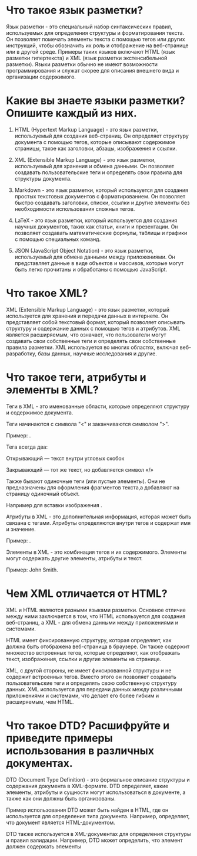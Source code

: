 # Что такое язык разметки?

Язык разметки - это специальный набор синтаксических правил, используемых для определения структуры и форматирования текста. Он позволяет помечать элементы текста с помощью тегов или других инструкций, чтобы обозначить их роль и отображение на веб-странице или в другой среде. Примеры таких языков включают HTML (язык разметки гипертекста) и XML (язык разметки экстенсибельной разметки). Языки разметки обычно не имеют возможности программирования и служат скорее для описания внешнего вида и организации содержимого.

# Какие вы знаете языки разметки? Опишите каждый из них.

1. HTML (Hypertext Markup Language) - это язык разметки, используемый для создания веб-страниц. Он определяет структуру документа с помощью тегов, которые описывают содержимое страницы, такое как заголовки, абзацы, изображения и ссылки.

2. XML (Extensible Markup Language) - это язык разметки, используемый для хранения и обмена данными. Он позволяет создавать пользовательские теги и определять свои правила для структуры документа.

3. Markdown - это язык разметки, который используется для создания простых текстовых документов с форматированием. Он позволяет быстро создавать заголовки, списки, ссылки и другие элементы без необходимости использования сложных тегов.

4. LaTeX - это язык разметки, который используется для создания научных документов, таких как статьи, книги и презентации. Он позволяет создавать математические формулы, таблицы и графики с помощью специальных команд.

5. JSON (JavaScript Object Notation) - это язык разметки, используемый для обмена данными между приложениями. Он представляет данные в виде объектов и массивов, которые могут быть легко прочитаны и обработаны с помощью JavaScript.

# Что такое XML?

XML (Extensible Markup Language) - это язык разметки, который используется для хранения и передачи данных в интернете. Он представляет собой текстовый формат, который позволяет описывать структуру и содержание данных с помощью тегов и атрибутов. XML является расширяемым, что означает, что пользователи могут создавать свои собственные теги и определять свои собственные правила разметки. XML используется во многих областях, включая веб-разработку, базы данных, научные исследования и другие.

# Что такое теги, атрибуты и элементы в XML?

Теги в XML - это именованные области, которые определяют структуру и содержимое документа. 

Теги начинаются с символа "<" и заканчиваются символом ">". 

Пример: <book>.

Тега всегда два:

Открывающий — текст внутри угловых скобок
<sample>

Закрывающий — тот же текст, но добавляется символ «/»
</sample>

Также бывают одиночные теги (или пустые элементы). Они не предназначены для оформления фрагментов текста,а добавляют на страницу одиночный объект. 

Например для вставки изображения <img>.

Атрибуты в XML - это дополнительная информация, которая может быть связана с тегами. Атрибуты определяются внутри тегов и содержат имя и значение. 

Пример: <book id="12345">.

Элементы в XML - это комбинация тегов и их содержимого. Элементы могут содержать другие элементы, атрибуты и текст. 

Пример: <book id="12345"><title>XML for Beginners</title><author>John Smith</author></book>.

# Чем XML отличается от HTML?

XML и HTML являются разными языками разметки. Основное отличие между ними заключается в том, что HTML используется для создания веб-страниц, а XML - для обмена данными между приложениями и системами.

HTML имеет фиксированную структуру, которая определяет, как должна быть отображена веб-страница в браузере. Он также содержит множество встроенных тегов, которые определяют, как отображать текст, изображения, ссылки и другие элементы на странице.

XML, с другой стороны, не имеет фиксированной структуры и не содержит встроенных тегов. Вместо этого он позволяет создавать пользовательские теги и определять свою собственную структуру данных. XML используется для передачи данных между различными приложениями и системами, что делает его более гибким и расширяемым, чем HTML.

# Что такое DTD? Расшифруйте и приведите примеры использования в различных документах.

DTD (Document Type Definition) - это формальное описание структуры и содержания документа в XML-формате. DTD определяет, какие элементы, атрибуты и сущности могут использоваться в документе, а также как они должны быть организованы.

Пример использования DTD может быть найден в HTML, где он используется для определения типа документа. Например, <!DOCTYPE html> определяет, что документ является HTML-документом. 

DTD также используется в XML-документах для определения структуры и правил валидации. Например, DTD может определить, что элемент <book> должен содержать элементы <title> и <author>, а атрибут "ISBN" должен иметь числовой тип данных. 

DTD может быть использован в различных документах, таких как RSS-ленты, XHTML-документы, SVG-файлы и многие другие. Он позволяет авторам документов определить структуру данных и обеспечить ее совместимость с другими приложениями и системами.

## Пример DTD для определения структуры и содержания веб-страницы:

```
<!DOCTYPE html PUBLIC "-//W3C//DTD XHTML 1.0 Transitional//EN"
"http://www.w3.org/TR/xhtml1/DTD/xhtml1-transitional.dtd">

<html xmlns="http://www.w3.org/1999/xhtml">
<head>
<title>Заголовок страницы</title>
<meta http-equiv="Content-Type" content="text/html; charset=utf-8" />
</head>
<body>
<h1>Заголовок первого уровня</h1>
<p>Текст абзаца.</p>
<img src="image.jpg" alt="Описание изображения" />
<a href="http://www.example.com">Ссылка на другую страницу</a>
</body>
</html>
```

# Из чего состоит HTML-документ?

HTML-документ состоит из различных элементов, таких как теги, атрибуты и содержимое. Каждый элемент имеет определенную структуру и свойства, которые определяют его внешний вид и функциональность. В HTML-документе обычно присутствуют такие элементы, как заголовок страницы, текст, изображения, ссылки и формы для ввода данных. Все эти элементы могут быть описаны и определены в DTD, который определяет структуру и содержание документа в XML-формате.
1. Описание документа начинается с указания его типа (секция DOCTYPE).
2. Заголовок предназначен для размещения метаинформации, описывающей веб-документ как таковой.
3. Текст документа заключается в тег <html>, состоит из заголовка и тела, которые выделяются соответственно тегами <head> и <body>.
В заголовке (<head>) указывают название HTML-документа и другие параметры, которые браузер будет использовать при отображении документа.
Тело документа (<body>) — это та часть, в которую помещается собственно содержимое HTML-документа. Тело включает предназначенный для отображения текст и управляющую разметку документа (теги), которые используются браузером. Блок <body> содержит то, что нужно показать пользователю: текст, изображения, внедренные объекты и пр.